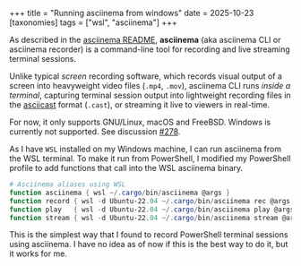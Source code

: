 +++
title = "Running asciinema from windows"
date = 2025-10-23
[taxonomies]
  tags = ["wsl", "asciinema"]
+++

As described in the [asciinema README](https://github.com/asciinema/asciinema), **asciinema** (aka asciinema CLI or asciinema recorder) is a command-line tool
for recording and live streaming terminal sessions.

Unlike typical *screen* recording software, which records visual output of a
screen into heavyweight video files (`.mp4`, `.mov`), asciinema CLI runs
*inside a terminal*, capturing terminal session output into lightweight
recording files in the [asciicast](https://docs.asciinema.org/manual/asciicast/v3/) format (`.cast`),
or streaming it live to viewers in real-time.

For now, it only supports GNU/Linux, macOS and FreeBSD.
Windows is currently not supported. See discussion [#278](https://github.com/orgs/asciinema/discussions/278).

As I have `WSL` installed on my Windows machine, I can run asciinema from the WSL terminal.
To make it run from PowerShell, I modified my PowerShell profile to add functions that call into the WSL asciinema binary.

```powershell
# Asciinema aliases using WSL
function asciinema { wsl ~/.cargo/bin/asciinema @args }
function record { wsl -d Ubuntu-22.04 ~/.cargo/bin/asciinema rec @args }
function play   { wsl -d Ubuntu-22.04 ~/.cargo/bin/asciinema play @args }
function stream { wsl -d Ubuntu-22.04 ~/.cargo/bin/asciinema stream @args }
```

This is the simplest way that I found to record PowerShell terminal sessions using asciinema.
I have no idea as of now if this is the best way to do it, but it works for me.
